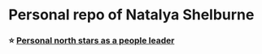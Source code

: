 # Personal repo of Natalya Shelburne

### ⭐ [Personal north stars as a people leader](https://github.com/tallys/work-with-me/blob/main/personal-north-stars.md) 

